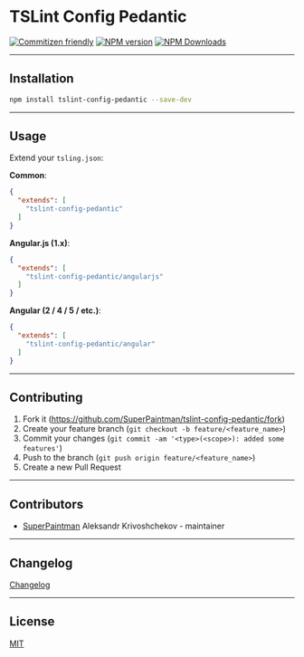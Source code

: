 # TSLint Config Pedantic

[![Commitizen friendly][commitizen-image]][commitizen-url]
[![NPM version][npm-v-image]][npm-url]
[![NPM Downloads][npm-dm-image]][npm-url]


--------------------------------------------------------------------------------

## Installation

```sh
npm install tslint-config-pedantic --save-dev
```


--------------------------------------------------------------------------------

## Usage

Extend your `tsling.json`:

**Common**:

```json
{
  "extends": [
    "tslint-config-pedantic"
  ]
}
```


**Angular.js (1.x)**:

```json
{
  "extends": [
    "tslint-config-pedantic/angularjs"
  ]
}
```


**Angular (2 / 4 / 5 / etc.)**:

```json
{
  "extends": [
    "tslint-config-pedantic/angular"
  ]
}
```


--------------------------------------------------------------------------------

## Contributing

1. Fork it (<https://github.com/SuperPaintman/tslint-config-pedantic/fork>)
2. Create your feature branch (`git checkout -b feature/<feature_name>`)
3. Commit your changes (`git commit -am '<type>(<scope>): added some features'`)
4. Push to the branch (`git push origin feature/<feature_name>`)
5. Create a new Pull Request


--------------------------------------------------------------------------------

## Contributors

- [SuperPaintman](https://github.com/SuperPaintman) Aleksandr Krivoshchekov - maintainer


--------------------------------------------------------------------------------

## Changelog
[Changelog][changelog-url]

--------------------------------------------------------------------------------


## License

[MIT][license-url]


[license-url]: https://raw.githubusercontent.com/SuperPaintman/tslint-config-pedantic/master/LICENSE
[changelog-url]: https://raw.githubusercontent.com/SuperPaintman/tslint-config-pedantic/master/CHANGELOG.md
[npm-url]: https://www.npmjs.com/package/tslint-config-pedantic
[npm-v-image]: https://img.shields.io/npm/v/tslint-config-pedantic.svg
[npm-dm-image]: https://img.shields.io/npm/dm/tslint-config-pedantic.svg
[commitizen-image]: https://img.shields.io/badge/commitizen-friendly-brightgreen.svg
[commitizen-url]: https://commitizen.github.io/cz-cli/
